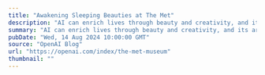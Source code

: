 ```yaml
---
title: "Awakening Sleeping Beauties at The Met"
description: "AI can enrich lives through beauty and creativity, and its artistic potential shines in 'Sleeping Beauties: Reawakening Fashion,' a collaborative exhibit from The Met's Costume Institute."
summary: "AI can enrich lives through beauty and creativity, and its artistic potential shines in 'Sleeping Beauties: Reawakening Fashion,' a collaborative exhibit from The Met's Costume Institute."
pubDate: "Wed, 14 Aug 2024 10:00:00 GMT"
source: "OpenAI Blog"
url: "https://openai.com/index/the-met-museum"
thumbnail: ""
---
```


